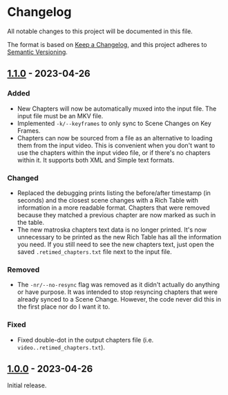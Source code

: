 # Changelog

All notable changes to this project will be documented in this file.

The format is based on [Keep a Changelog](https://keepachangelog.com/en/1.0.0/),
and this project adheres to [Semantic Versioning](https://semver.org/spec/v2.0.0.html).

## [1.1.0] - 2023-04-26

### Added

- New Chapters will now be automatically muxed into the input file. The input file must be an MKV file.
- Implemented `-k/--keyframes` to only sync to Scene Changes on Key Frames.
- Chapters can now be sourced from a file as an alternative to loading them from the input video. This is
  convenient when you don't want to use the chapters within the input video file, or if there's no chapters
  within it. It supports both XML and Simple text formats.

### Changed

- Replaced the debugging prints listing the before/after timestamp (in seconds) and the closest scene changes
  with a Rich Table with information in a more readable format. Chapters that were removed because they matched
  a previous chapter are now marked as such in the table.
- The new matroska chapters text data is no longer printed. It's now unnecessary to be printed as the new Rich
  Table has all the information you need. If you still need to see the new chapters text, just open the saved
  `.retimed_chapters.txt` file next to the input file.

### Removed

- The `-nr/--no-resync` flag was removed as it didn't actually do anything or have purpose. It was intended to
  stop resyncing chapters that were already synced to a Scene Change. However, the code never did this in the
  first place nor do I want it to.

### Fixed

- Fixed double-dot in the output chapters file (i.e. `video..retimed_chapters.txt`).

## [1.0.0] - 2023-04-26

Initial release.

[1.1.0]: https://github.com/rlaphoenix/ChapSnap/releases/tag/v1.1.0
[1.0.0]: https://github.com/rlaphoenix/ChapSnap/releases/tag/v1.0.0
